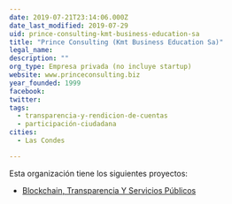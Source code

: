 ```yaml
---
date: 2019-07-21T23:14:06.000Z
date_last_modified: 2019-07-29
uid: prince-consulting-kmt-business-education-sa
title: "Prince Consulting (Kmt Business Education Sa)"
legal_name: 
description: ""
org_type: Empresa privada (no incluye startup)
website: www.princeconsulting.biz
year_founded: 1999
facebook: 
twitter: 
tags:
  - transparencia-y-rendicion-de-cuentas
  - participación-ciudadana
cities: 
  - Las Condes

---
```


Esta organización tiene los siguientes proyectos:

- [Blockchain, Transparencia Y Servicios Públicos](/proyectos/blockchain-transparencia-y-servicios-publicos)
